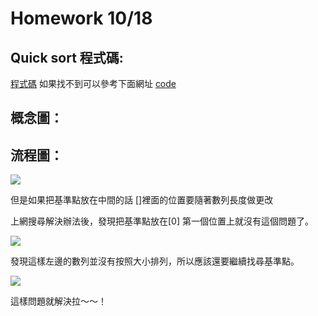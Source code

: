 # Homework 10/18
## Quick sort 程式碼:
[程式碼](https://nbviewer.jupyter.org/github/Teresakao0421/teresa/blob/master/quick%20sort/quick%20sort.ipynb)
如果找不到可以參考下面網址
[code](https://github.com/Teresakao0421/teresa/blob/master/quick%20sort/code.py)

## 概念圖：
## 流程圖：
![](https://github.com/Teresakao0421/teresa/blob/master/quick%20sort/images/第一個圖.jpg)

但是如果把基準點放在中間的話
[]裡面的位置要隨著數列長度做更改

上網搜尋解決辦法後，發現把基準點放在[0]
第一個位置上就沒有這個問題了。

![](https://github.com/Teresakao0421/teresa/blob/master/quick%20sort/images/第二個圖.jpg)

發現這樣左邊的數列並沒有按照大小排列，所以應該還要繼續找尋基準點。

![](https://github.com/Teresakao0421/teresa/blob/master/quick%20sort/images/第三張圖.jpg)


這樣問題就解決拉～～！
